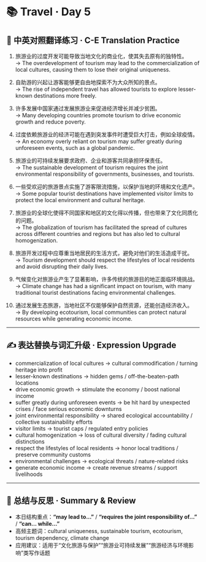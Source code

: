 # 📚 Travel · Day 5

## 📖 中英对照翻译练习 · C-E Translation Practice

1. 旅游业的过度开发可能导致当地文化的商业化，使其失去原有的独特性。  
   → The overdevelopment of tourism may lead to the commercialization of local cultures, causing them to lose their original uniqueness.

2. 自助游的兴起让游客能够更自由地探索不为大众所知的景点。  
   → The rise of independent travel has allowed tourists to explore lesser-known destinations more freely.

3. 许多发展中国家通过发展旅游业来促进经济增长并减少贫困。  
   → Many developing countries promote tourism to drive economic growth and reduce poverty.

4. 过度依赖旅游业的经济可能在遇到突发事件时遭受巨大打击，例如全球疫情。  
   → An economy overly reliant on tourism may suffer greatly during unforeseen events, such as a global pandemic.

5. 旅游业的可持续发展要求政府、企业和游客共同承担环保责任。  
   → The sustainable development of tourism requires the joint environmental responsibility of governments, businesses, and tourists.

6. 一些受欢迎的旅游景点实施了游客限流措施，以保护当地的环境和文化遗产。  
   → Some popular tourist destinations have implemented visitor limits to protect the local environment and cultural heritage.

7. 旅游业的全球化使得不同国家和地区的文化得以传播，但也带来了文化同质化的问题。  
   → The globalization of tourism has facilitated the spread of cultures across different countries and regions but has also led to cultural homogenization.

8. 旅游开发过程中应尊重当地居民的生活方式，避免对他们的生活造成干扰。  
   → Tourism development should respect the lifestyles of local residents and avoid disrupting their daily lives.

9. 气候变化对旅游业产生了显著影响，许多传统的旅游目的地正面临环境挑战。  
   → Climate change has had a significant impact on tourism, with many traditional tourist destinations facing environmental challenges.

10. 通过发展生态旅游，当地社区不仅能够保护自然资源，还能创造经济收入。  
    → By developing ecotourism, local communities can protect natural resources while generating economic income.

---

## ✍️ 表达替换与词汇升级 · Expression Upgrade

- commercialization of local cultures → cultural commodification / turning heritage into profit  
- lesser-known destinations → hidden gems / off-the-beaten-path locations  
- drive economic growth → stimulate the economy / boost national income  
- suffer greatly during unforeseen events → be hit hard by unexpected crises / face serious economic downturns  
- joint environmental responsibility → shared ecological accountability / collective sustainability efforts  
- visitor limits → tourist caps / regulated entry policies  
- cultural homogenization → loss of cultural diversity / fading cultural distinctions  
- respect the lifestyles of local residents → honor local traditions / preserve community customs  
- environmental challenges → ecological threats / nature-related risks  
- generate economic income → create revenue streams / support livelihoods

---

## 🧠 总结与反思 · Summary & Review

- 本日结构重点：**“may lead to…”** / **“requires the joint responsibility of…”** / **“can… while…”**  
- 高频主题词：cultural uniqueness, sustainable tourism, ecotourism, tourism dependency, climate change  
- 应用建议：适用于“文化旅游与保护”“旅游业可持续发展”“旅游经济与环境影响”类写作话题
